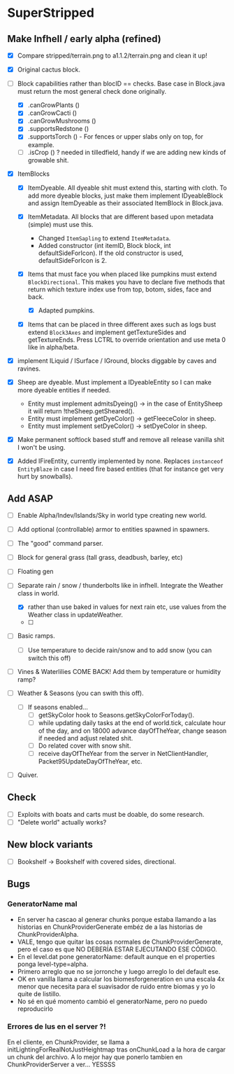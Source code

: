 # SuperStripped

## Make Infhell / early alpha (refined)

* [X] Compare stripped/terrain.png to a1.1.2/terrain.png and clean it up!

* [X] Original cactus block.

* [ ] Block capabilities rather than blocID == checks.
	Base case in Block.java must return the most general check done originally.

	* [X] .canGrowPlants ()
	* [X] .canGrowCacti ()
	* [X] .canGrowMushrooms ()
	* [X] .supportsRedstone ()
	* [X] .supportsTorch () - For fences or upper slabs only on top, for example.
	* [ ] .isCrop () ? needed in tilledfield, handy if we are adding new kinds of growable shit.

* [X] ItemBlocks
	* [X] ItemDyeable. All dyeable shit must extend this, starting with cloth.
		To add more dyeable blocks, just make them implement IDyeableBlock and assign ItemDyeable as their associated ItemBlock in Block.java.

	* [X] ItemMetadata. All blocks that are different based upon metadata (simple) must use this.
		* Changed `ItemSapling` to extend `ItemMetadata`.
		* Added constructor (int itemID, Block block, int defaultSideForIcon). If the old constructor is used, defaultSideForIcon is 2.

	* [X] Items that must face you when placed like pumpkins must extend `BlockDirectional`. This makes you have to declare five methods that return which texture index use from top, botom, sides, face and back.
		* [X] Adapted pumpkins.

	* [X] Items that can be placed in three different axes such as logs bust extend `Block3Axes` and implement getTextureSides and getTextureEnds. Press LCTRL to override orientation and use meta 0 like in alpha/beta.

* [X] implement ILiquid / ISurface / IGround, blocks diggable by caves and ravines.

* [X] Sheep are dyeable. Must implement a IDyeableEntity so I can make more dyeable entities if needed.
	* Entity must implement admitsDyeing() -> in the case of EntitySheep it will return !theSheep.getSheared().
	* Entity must implement getDyeColor() -> getFleeceColor in sheep.
	* Entity must implement setDyeColor() -> setDyeColor in sheep.

* [X] Make permanent softlock based stuff and remove all release vanilla shit I won't be using.

* [X] Added IFireEntity, currently implemented by none. Replaces `instanceof EntityBlaze` in case I need fire based entities (that for instance get very hurt by snowballs).

## Add ASAP

* [ ] Enable Alpha/Indev/Islands/Sky in world type creating new world.
* [ ] Add optional (controllable) armor to entities spawned in spawners.
* [ ] The "good" command parser.

* [ ] Block for general grass (tall grass, deadbush, barley, etc)
* [ ] Floating gen
* [ ] Separate rain / snow / thunderbolts like in infhell. Integrate the Weather class in world.
	* [X] rather than use baked in values for next rain etc, use values from the Weather class in updateWeather.
	* [ ] 
* [ ] Basic ramps. 
	* [ ] Use temperature to decide rain/snow and to add snow (you can switch this off)
* [ ] Vines & Waterlilies COME BACK! Add them by temperature or humidity ramp?
* [ ] Weather & Seasons (you can swith this off).
	* [ ] If seasons enabled...
		* [ ] getSkyColor hook to Seasons.getSkyColorForToday().
		* [ ] while updating daily tasks at the end of world.tick, calculate hour of the day, and on 18000 advance dayOfTheYear, change season if needed and adjust related shit.
		* [ ] Do related cover with snow shit.
		* [ ] receive dayOfTheYear from the server in NetClientHandler, Packet95UpdateDayOfTheYear, etc.
* [ ] Quiver.

## Check

* [ ] Exploits with boats and carts must be doable, do some research.
* [ ] "Delete world" actually works?

## New block variants

* [ ] Bookshelf -> Bookshelf with covered sides, directional.

## Bugs

### GeneratorName mal

- En server ha cascao al generar chunks porque estaba llamando a las historias en ChunkProviderGenerate embéz de a las historias de ChunkProviderAlpha.
- VALE, tengo que quitar las cosas normales de ChunkProviderGenerate, pero el caso es que NO DEBERÍA ESTAR EJECUTANDO ESE CÓDIGO.
- En el level.dat pone generatorName: default aunque en el properties ponga level-type=alpha. 
- Primero arreglo que no se jorronche y luego arreglo lo del default ese.
- OK en vanilla llama a calcular los biomesforgeneration en una escala 4x menor que necesita para el suavisador de ruido entre biomas y yo lo quite de listillo.
- No sé en qué momento cambió el generatorName, pero no puedo reproducirlo

### Errores de lus en el server ?!

En el cliente, en ChunkProvider, se llama a initLightingForRealNotJustHeightmap tras onChunkLoad  a la hora de cargar un chunk del archivo. A lo mejor hay que ponerlo tambien en ChunkProviderServer a ver... YESSSS
